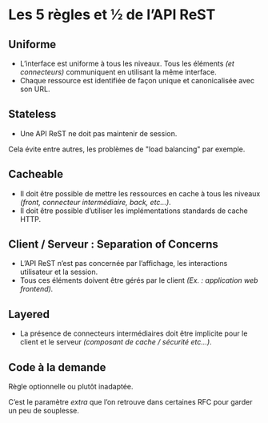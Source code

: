# Les 5 règles et ½ de l’API ReST

## **Uniforme**

* L’interface est uniforme à tous les niveaux. Tous les éléments _\(et connecteurs\)_ communiquent en utilisant la même interface.
* Chaque ressource est identifiée de façon unique et canonicalisée avec son URL.

## **Stateless**

* Une API ReST ne doit pas maintenir de session.

Cela évite entre autres, les problèmes de "load balancing" par exemple.

## **Cacheable**

* Il doit être possible de mettre les ressources en cache à tous les niveaux _\(front, connecteur intermédiaire, back, etc…\)_.
* Il doit être possible d’utiliser les implémentations standards de cache HTTP.

## **Client / Serveur : Separation of Concerns**

* L’API ReST n’est pas concernée par l’affichage, les interactions utilisateur et la session.
* Tous ces éléments doivent être gérés par le client _\(Ex. : application web frontend\)._

## **Layered**

* La présence de connecteurs intermédiaires doit être implicite pour le client et le serveur _\(composant de cache / sécurité etc…\)_.

## Code à la demande

Règle optionnelle ou plutôt inadaptée.

C’est le paramètre _extra_ que l’on retrouve dans certaines RFC pour garder un peu de souplesse.



